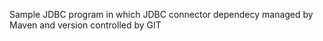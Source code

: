 Sample JDBC program in which JDBC connector dependecy managed by Maven and version controlled by GIT
